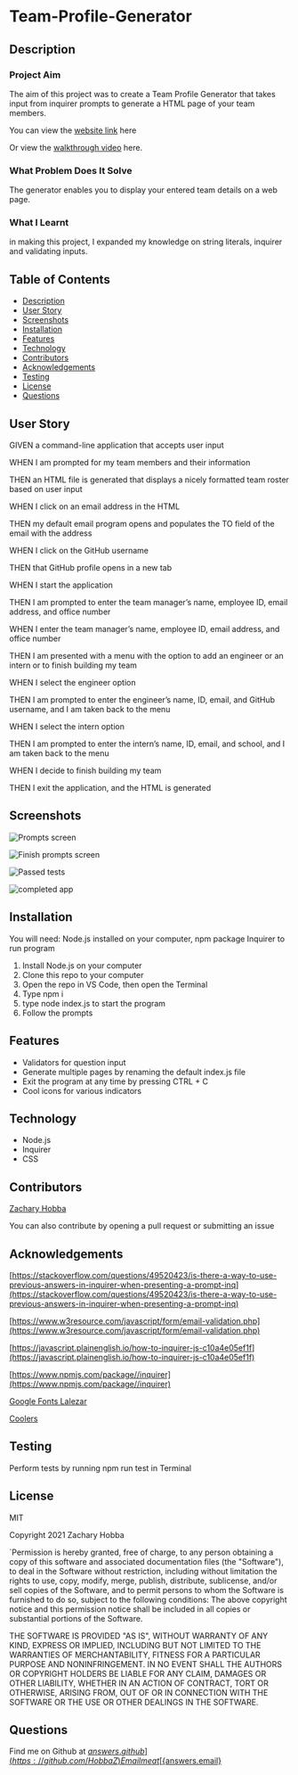 # Team-Profile-Generator

## Description
<h3>Project Aim</h3>
The aim of this project was to create a Team Profile Generator that takes input from inquirer prompts to generate a HTML page of your team members.

You can view the [website link](https://github.com/HobbaZ/Team-Profile-Generator) here

Or view the [walkthrough video](https://youtu.be/1sRHl2PvbLU) here.

<h3>What Problem Does It Solve</h3>
The generator enables you to display your entered team details on a web page.
<h3>What I Learnt</h3>
in making this project, I expanded my knowledge on string literals, inquirer and validating inputs.

## Table of Contents
- [Description](#description)
- [User Story](#user-story)
- [Screenshots](#screenshots)
- [Installation](#installation)
- [Features](#features)
- [Technology](#technology)
- [Contributors](#contributors)
- [Acknowledgements](#acknowledgements)
- [Testing](#testing)
- [License](#license)
- [Questions](#questions)

## User Story
GIVEN a command-line application that accepts user input

WHEN I am prompted for my team members and their information

THEN an HTML file is generated that displays a nicely formatted team roster based on user input

WHEN I click on an email address in the HTML

THEN my default email program opens and populates the TO field of the email with the address

WHEN I click on the GitHub username

THEN that GitHub profile opens in a new tab

WHEN I start the application

THEN I am prompted to enter the team manager’s name, employee ID, email address, and office number

WHEN I enter the team manager’s name, employee ID, email address, and office number

THEN I am presented with a menu with the option to add an engineer or an intern or to finish building my team

WHEN I select the engineer option

THEN I am prompted to enter the engineer’s name, ID, email, and GitHub username, and I am taken back to the menu

WHEN I select the intern option

THEN I am prompted to enter the intern’s name, ID, email, and school, and I am taken back to the menu

WHEN I decide to finish building my team

THEN I exit the application, and the HTML is generated

## Screenshots
![Prompts screen](./assets/images/prompts.PNG)

![Finish prompts screen](./assets/images/promptsFinish.PNG)

![Passed tests](./assets/images/tests.PNG)

![completed app](./assets/images/fullWebpage.png)

## Installation
You will need: 
Node.js installed on your computer, npm package Inquirer to run program

1. Install Node.js on your computer
2. Clone this repo to your computer
3. Open the repo in VS Code, then open the Terminal
4. Type npm i
5. type node index.js to start the program
6. Follow the prompts

## Features
- Validators for question input
- Generate multiple pages by renaming the default index.js file
- Exit the program at any time by pressing CTRL + C
- Cool icons for various indicators

## Technology
- Node.js
- Inquirer
- CSS

## Contributors
[Zachary Hobba](https://github.com/HobbaZ)

You can also contribute by opening a pull request or submitting an issue

## Acknowledgements
[https://stackoverflow.com/questions/49520423/is-there-a-way-to-use-previous-answers-in-inquirer-when-presenting-a-prompt-inq](https://stackoverflow.com/questions/49520423/is-there-a-way-to-use-previous-answers-in-inquirer-when-presenting-a-prompt-inq)

[https://www.w3resource.com/javascript/form/email-validation.php](https://www.w3resource.com/javascript/form/email-validation.php)

[https://javascript.plainenglish.io/how-to-inquirer-js-c10a4e05ef1f](https://javascript.plainenglish.io/how-to-inquirer-js-c10a4e05ef1f)

[https://www.npmjs.com/package//inquirer](https://www.npmjs.com/package//inquirer)

[Google Fonts Lalezar](https://fonts.google.com/specimen/Lalezar?category=Display#standard-styles)

[Coolers](https://coolors.co/)

## Testing
Perform tests by running npm run test in Terminal

## License
MIT

Copyright 2021 Zachary Hobba

`Permission is hereby granted, free of charge, to any person obtaining a copy of this software and associated documentation files (the "Software"), to deal in the Software without restriction, including without limitation the rights to use, copy, modify, merge, publish, distribute, sublicense, and/or sell copies of the Software, and to permit persons to whom the Software is furnished to do so, subject to the following conditions:
The above copyright notice and this permission notice shall be included in all copies or substantial portions of the Software.
    
THE SOFTWARE IS PROVIDED "AS IS", WITHOUT WARRANTY OF ANY KIND, EXPRESS OR IMPLIED, INCLUDING BUT NOT LIMITED TO THE WARRANTIES OF MERCHANTABILITY, FITNESS FOR A PARTICULAR PURPOSE AND NONINFRINGEMENT. IN NO EVENT SHALL THE AUTHORS OR COPYRIGHT HOLDERS BE LIABLE FOR ANY CLAIM, DAMAGES OR OTHER LIABILITY, WHETHER IN AN ACTION OF CONTRACT, TORT OR OTHERWISE, ARISING FROM, OUT OF OR IN CONNECTION WITH THE SOFTWARE OR THE USE OR OTHER DEALINGS IN THE SOFTWARE.

## Questions
Find me on Github at [${answers.github}](https://github.com/HobbaZ)
Email me at [${answers.email}](zachobba@gmail.com)